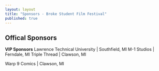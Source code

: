 ```yaml
---
layout: layout
title: "Sponsors - Broke Student Film Festival"
published: true
---
```


## Offical Sponsors

**VIP Sponsors**
Lawrence Technical University | Southfield, MI
M-1 Studios | Ferndale, MI
Triple Thread | Clawson, MI

Warp 9 Comics | Clawson, MI
